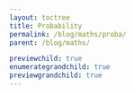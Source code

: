 ```yaml
---
layout: toctree
title: Probability
permalink: /blog/maths/proba/
parent: /blog/maths/

previewchild: true
enumerategrandchild: true
previewgrandchild: true
---
```

